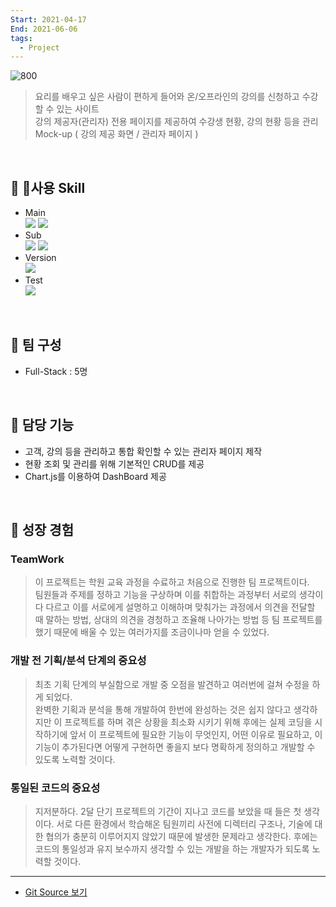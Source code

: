```yaml
---
Start: 2021-04-17
End: 2021-06-06
tags:
  - Project
---
```

![800](https://onedrive.live.com/embed?resid=130CBFA7E5A0B893%2165078&authkey=%21AFjcFfjDMySES3E&width=2000&height=881)
> 요리를 배우고 싶은 사람이 편하게 들어와 온/오프라인의 강의를 신청하고 수강할 수 있는 사이트<br>
> 강의 제공자(관리자) 전용 페이지를 제공하여 수강생 현황, 강의 현황 등을 관리<br>
> Mock-up ( 강의 제공 화면 / 관리자 페이지 )

<br>

## 🔧 사용 Skill
- Main<br>
	<img src="https://img.shields.io/badge/springboot-6DB33F?style=for-the-badge&logo=springboot&logoColor=white"> <img src="https://img.shields.io/badge/Oracle-F80000?style=for-the-badge&logo=oracle">
- Sub<br>
	<img src="https://img.shields.io/badge/jquery-0769AD?style=for-the-badge&logo=jquery&logoColor=white"> <img src="https://img.shields.io/badge/chart.js-FF6384?style=for-the-badge&logo=chartdotjs&logoColor=white">
- Version<br>
	<img src="https://img.shields.io/badge/git-F05032?style=for-the-badge&logo=git&logoColor=white">
- Test<br>
	<img src="https://img.shields.io/badge/junit-25A162?style=for-the-badge&logo=junit5&logoColor=white">

<br>

## 🤝 팀 구성
- Full-Stack : 5명

<br>

## 🌟 담당 기능
- 고객, 강의 등을 관리하고 통합 확인할 수 있는 관리자 페이지 제작
- 현황 조회 및 관리를 위해 기본적인 CRUD를 제공
- Chart.js를 이용하여 DashBoard 제공

<br>  

## 👊 성장 경험
### **TeamWork**
> 이 프로젝트는 학원 교육 과정을 수료하고 처음으로 진행한 팀 프로젝트이다.<br>
> 팀원들과 주제를 정하고 기능을 구상하며 이를 취합하는 과정부터 서로의 생각이 다 다르고 이를 서로에게 설명하고 이해하며 맞춰가는 과정에서 의견을 전달할 때 말하는 방법, 상대의 의견을 경청하고 조율해 나아가는 방법 등 팀 프로젝트를 했기 때문에 배울 수 있는 여러가지를 조금이나마 얻을 수 있었다.

### **개발 전 기획/분석 단계의 중요성**
> 최초 기획 단계의 부실함으로 개발 중 오점을 발견하고 여러번에 걸쳐 수정을 하게 되었다.<br>
> 완벽한 기획과 분석을 통해 개발하여 한번에 완성하는 것은 쉽지 않다고 생각하지만 이 프로젝트를 하며 겪은 상황을 최소화 시키기 위해 후에는 실제 코딩을 시작하기에 앞서 이 프로젝트에 필요한 기능이 무엇인지, 어떤 이유로 필요하고, 이 기능이 추가된다면 어떻게 구현하면 좋을지 보다 명확하게 정의하고 개발할 수 있도록 노력할 것이다.

### **통일된 코드의 중요성**
> 지저분하다. 2달 단기 프로젝트의 기간이 지나고 코드를 보았을 때 들은 첫 생각이다.
> 서로 다른 환경에서 학습해온 팀원끼리 사전에 디렉터리 구조나, 기술에 대한 협의가 충분히 이루어지지 않았기 때문에 발생한 문제라고 생각한다. 후에는 코드의 통일성과 유지 보수까지 생각할 수 있는 개발을 하는 개발자가 되도록 노력할 것이다.

---
- [Git Source 보기](https://github.com/Hanee-dev/CookingLearn)